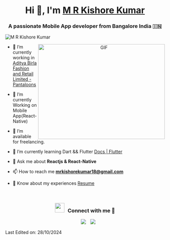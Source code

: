 <h1 align="center">Hi 👋, I'm <a href="https://github.com/mrkishorekumar" target="blank">
M R Kishore Kumar</a></h1>
<h3 align="center">A passionate Mobile App developer from Bangalore India &#127470;&#127475</h3>

<p align="left"> <img src="https://komarev.com/ghpvc/?username=mrkishorekumar&label=Profile%20views&color=0e75b6&style=flat" alt="M R Kishore Kumar" /> </p>

<a target="_blank" align="center">
  <img align="right" top="500" height="300" width="400" alt="GIF" src="https://media.giphy.com/media/SWoSkN6DxTszqIKEqv/giphy.gif">
</a>

- 🔭 I’m currently working in <a href="https://www.pantaloons.com/" target="blank">Aditya Birla Fashion and Retail Limited - Pantaloons</a>

- 🌱 I’m currently Working on Mobile App(React-Native)

- 🤝 I’m available for freelancing.

- 🌱 I’m currently learning Dart && Flutter <a href="https://docs.flutter.dev/" target="blank">Docs | Flutter</a>

- 💬 Ask me about **Reactjs & React-Native**

- 📫 How to reach me **mrkishorekumar18@gmail.com**

- 📄 Know about my experiences <a href="https://github.com/mrkishorekumar/mrkishorekumar/blob/main/M%20R%20Kishore%20Kumar.pdf" target="blank">Resume</a>
<br/>
<h3 align="center" > <img src="https://media.giphy.com/media/iY8CRBdQXODJSCERIr/giphy.gif" width="30" height="30" style="margin-right: 10px;">Connect with me 🤝 </h3>

<p align="center">

<div align="center" class="icons-social" style="margin-left: 10px;">
  <a style="margin-left: 10px;" target="_blank" href="https://www.linkedin.com/in/mrkishorekumar/">
    <img src="https://img.icons8.com/doodle/40/000000/linkedin--v2.png"></a>
  <a style="margin-left: 10px;" target="_blank" href="http://youtube.com/mrkishorekumar?sub_confirmation=1">
    <img src="https://img.icons8.com/doodle/1x/youtube--v2.png" ></a>
</div>

</p>


Last Edited on: 28/10/2024
